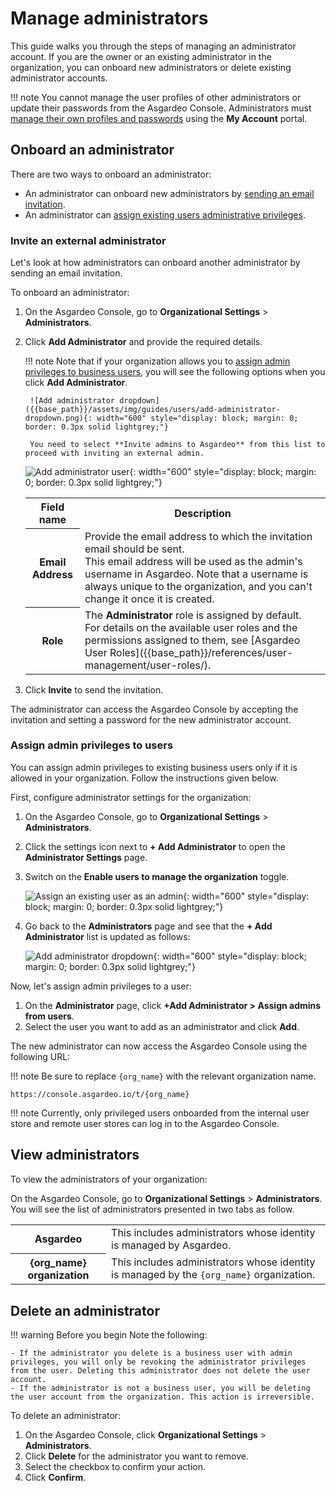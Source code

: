 # Manage administrators

This guide walks you through the steps of managing an administrator account. If you are the owner or an existing administrator in the organization, you can onboard new administrators or delete existing administrator accounts.

!!! note
    You cannot manage the user profiles of other administrators or update their passwords from the Asgardeo Console. Administrators must [manage their own profiles and passwords]({{base_path}}/guides/your-asgardeo/asgardeo-self-service/#change-password) using the **My Account** portal.

## Onboard an administrator

There are two ways to onboard an administrator:

- An administrator can onboard new administrators by [sending an email invitation](#invite-an-external-administrator).
- An administrator can [assign existing users administrative privileges](#assign-admin-privileges-to-users).

### Invite an external administrator
Let's look at how administrators can onboard another administrator by sending an email invitation.

To onboard an administrator:

1. On the Asgardeo Console, go to **Organizational Settings** > **Administrators**.

2. Click **Add Administrator** and provide the required details.

    !!! note
        Note that if your organization allows you to [assign admin privileges to business users](#assign-admin-privileges-to-users), you will see the following options when you click **Add Administrator**.

        ![Add administrator dropdown]({{base_path}}/assets/img/guides/users/add-administrator-dropdown.png){: width="600" style="display: block; margin: 0; border: 0.3px solid lightgrey;"}

        You need to select **Invite admins to Asgardeo** from this list to proceed with inviting an external admin.

    ![Add administrator user]({{base_path}}/assets/img/guides/users/add-administrator.png){: width="600" style="display: block; margin: 0; border: 0.3px solid lightgrey;"}

    <table>
        <tr>
            <th>Field name</th>
            <th>Description</th>
        </tr>
        <tr>
            <th>Email Address</th>
            <td>Provide the email address to which the invitation email should be sent. <br>This email address will be used as the admin's username in Asgardeo. Note that a username is always unique to the organization, and you can't change it once it is created.</td>
        </tr>
        <tr>
            <th>Role</th>
            <td>The <b>Administrator</b> role is assigned by default. <br>For details on the available user roles and the permissions assigned to them, see [Asgardeo User Roles]({{base_path}}/references/user-management/user-roles/).</td>
        </tr>
    </table>

3. Click **Invite** to send the invitation.


The administrator can access the Asgardeo Console by accepting the invitation and setting a password for the new administrator account.

### Assign admin privileges to users

You can assign admin privileges to existing business users only if it is allowed in your organization. Follow the instructions given below.

First, configure administrator settings for the organization:

1. On the Asgardeo Console, go to **Organizational Settings** > **Administrators**.

2. Click the settings icon next to **+ Add Administrator** to open the **Administrator Settings** page.

3. Switch on the **Enable users to manage the organization** toggle.

    ![Assign an existing user as an admin]({{base_path}}/assets/img/guides/users/enable-users-to-manage-organizations.png){: width="600" style="display: block; margin: 0; border: 0.3px solid lightgrey;"}

4. Go back to the **Administrators** page and see that the **+ Add Administrator** list is updated as follows:

    ![Add administrator dropdown]({{base_path}}/assets/img/guides/users/add-administrator-dropdown.png){: width="600" style="display: block; margin: 0; border: 0.3px solid lightgrey;"}

Now, let's assign admin privileges to a user:

1. On the **Administrator** page, click **+Add Administrator > Assign admins from users**.
2. Select the user you want to add as an administrator and click **Add**.

The new administrator can now access the Asgardeo Console using the following URL:

!!! note
    Be sure to replace `{org_name}` with the relevant organization name.

```
https://console.asgardeo.io/t/{org_name}
```

!!! note
    Currently, only privileged users onboarded from the internal user store and remote user stores can log in to the Asgardeo Console.

## View administrators
To view the administrators of your organization:

On the Asgardeo Console, go to **Organizational Settings** > **Administrators**. You will see the list of administrators presented in two tabs as follow.

<table>
    <tr>
        <th>Asgardeo</th>
        <td>This includes administrators whose identity is managed by Asgardeo.</td>
    </tr>
    <tr>
        <th>{org_name} organization</th>
        <td>This includes administrators whose identity is managed by the <code>{org_name}</code> organization.</td>
    </tr>
</table>

## Delete an administrator

!!! warning Before you begin
    Note the following:

    - If the administrator you delete is a business user with admin privileges, you will only be revoking the administrator privileges from the user. Deleting this administrator does not delete the user account.
    - If the administrator is not a business user, you will be deleting the user account from the organization. This action is irreversible.

To delete an administrator:

1. On the Asgardeo Console, click **Organizational Settings** > **Administrators**.
2. Click **Delete** for the administrator you want to remove.
3. Select the checkbox to confirm your action.
4. Click **Confirm**.
